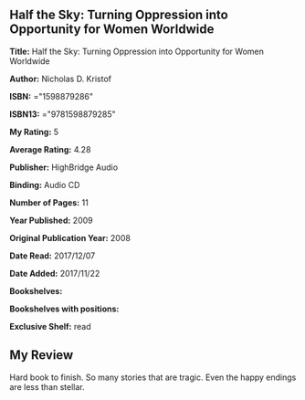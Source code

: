 ## Half the Sky: Turning Oppression into Opportunity for Women Worldwide

**Title:** Half the Sky: Turning Oppression into Opportunity for Women Worldwide

**Author:** Nicholas D. Kristof

**ISBN:** ="1598879286"

**ISBN13:** ="9781598879285"

**My Rating:** 5

**Average Rating:** 4.28

**Publisher:** HighBridge Audio

**Binding:** Audio CD

**Number of Pages:** 11

**Year Published:** 2009

**Original Publication Year:** 2008

**Date Read:** 2017/12/07

**Date Added:** 2017/11/22

**Bookshelves:** 

**Bookshelves with positions:** 

**Exclusive Shelf:** read


## My Review

Hard book to finish. So many stories that are tragic. Even the happy endings are less than stellar.
